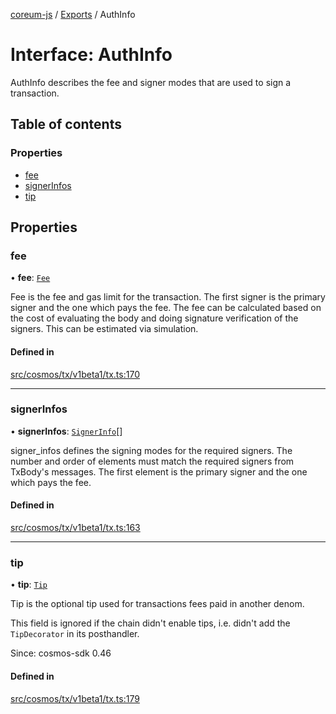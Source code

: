 [coreum-js](../README.md) / [Exports](../modules.md) / AuthInfo

# Interface: AuthInfo

AuthInfo describes the fee and signer modes that are used to sign a
transaction.

## Table of contents

### Properties

- [fee](AuthInfo.md#fee)
- [signerInfos](AuthInfo.md#signerinfos)
- [tip](AuthInfo.md#tip)

## Properties

### fee

• **fee**: [`Fee`](../modules.md#fee)

Fee is the fee and gas limit for the transaction. The first signer is the
primary signer and the one which pays the fee. The fee can be calculated
based on the cost of evaluating the body and doing signature verification
of the signers. This can be estimated via simulation.

#### Defined in

[src/cosmos/tx/v1beta1/tx.ts:170](https://github.com/PulsaraIO/coreum-js/blob/63824e3/src/cosmos/tx/v1beta1/tx.ts#L170)

___

### signerInfos

• **signerInfos**: [`SignerInfo`](../modules.md#signerinfo)[]

signer_infos defines the signing modes for the required signers. The number
and order of elements must match the required signers from TxBody's
messages. The first element is the primary signer and the one which pays
the fee.

#### Defined in

[src/cosmos/tx/v1beta1/tx.ts:163](https://github.com/PulsaraIO/coreum-js/blob/63824e3/src/cosmos/tx/v1beta1/tx.ts#L163)

___

### tip

• **tip**: [`Tip`](../modules.md#tip)

Tip is the optional tip used for transactions fees paid in another denom.

This field is ignored if the chain didn't enable tips, i.e. didn't add the
`TipDecorator` in its posthandler.

Since: cosmos-sdk 0.46

#### Defined in

[src/cosmos/tx/v1beta1/tx.ts:179](https://github.com/PulsaraIO/coreum-js/blob/63824e3/src/cosmos/tx/v1beta1/tx.ts#L179)

